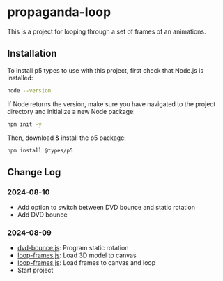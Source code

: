 # propaganda-loop
This is a project for looping through a set of frames of an animations.

## Installation
To install p5 types to use with this project, first check that Node.js is installed:
```bash
node --version
```

If Node returns the version, make sure you have navigated to the project
directory and initialize a new Node package:
```bash
npm init -y
```

Then, download & install the p5 package:
```bash
npm install @types/p5
```

## Change Log
### 2024-08-10
- Add option to switch between DVD bounce and static rotation
- Add DVD bounce
### 2024-08-09
- [dvd-bounce.js](dvd-bounce.js): Program static rotation
- [loop-frames.js](loop-frames.js): Load 3D model to canvas
- [loop-frames.js](loop-frames.js): Load frames to canvas and loop
- Start project
